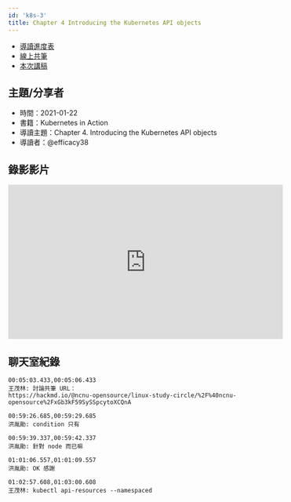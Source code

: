 ```yaml
---
id: 'k8s-3'
title: Chapter 4 Introducing the Kubernetes API objects
---
```


- [導讀進度表](https://docs.google.com/spreadsheets/d/1xjz22UDz_vKW92dJpnGysNCtFiSCYz_wbkHD4B1EQ-0/edit#gid=420678473)
- [線上共筆](https://hackmd.io/@ncnu-opensource/linux-study-circle/)
- [本次講稿](https://hackmd.io/@ncnu-opensource/linux-study-circle/https%3A%2F%2Fhackmd.io%2FcplelAyOQsKcljcA-k-WNQ%3Fview)

## 主題/分享者

- 時間：2021-01-22
- 書籍：Kubernetes in Action
- 導讀主題：Chapter 4. Introducing the Kubernetes API objects
- 導讀者：@efficacy38

## 錄影影片

<iframe width="560" height="315" src="https://www.youtube.com/embed/YqknT2QjB8w" title="YouTube video player" frameborder="0" allow="accelerometer; autoplay; clipboard-write; encrypted-media; gyroscope; picture-in-picture" allowfullscreen></iframe>

## 聊天室紀錄

```
00:05:03.433,00:05:06.433
王茂林: 討論共筆 URL：
https://hackmd.io/@ncnu-opensource/linux-study-circle/%2F%40ncnu-opensource%2FxGb3kF59SySSpcytoXCQnA

00:59:26.685,00:59:29.685
洪胤勛: condition 只有

00:59:39.337,00:59:42.337
洪胤勛: 針對 node 而已嘛

01:01:06.557,01:01:09.557
洪胤勛: OK 感謝

01:02:57.608,01:03:00.608
王茂林: kubectl api-resources --namespaced
```